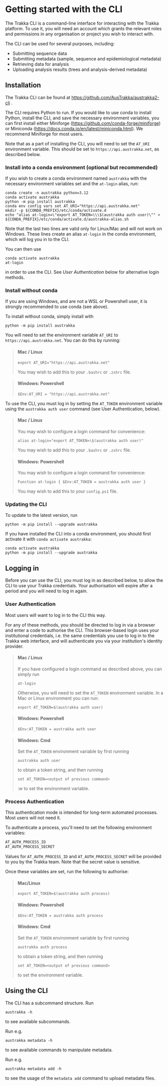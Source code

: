 
# Getting started with the CLI

The Trakka CLI is a command-line interface for interacting with the Trakka platform.
To use it, you will need an account which grants the relevant roles and permissions in any organisation or 
project you wish to interact with.

The CLI can be used for several purposes, including:

- Submitting sequence data
- Submitting metadata (sample, sequence and epidemiological metadata)
- Retrieving data for analysis
- Uploading analysis results (trees and analysis-derived metadata)

## Installation

The Trakka CLI can be found at https://github.com/AusTrakka/austrakka2-cli .

The CLI requires Python to run. If you would like to use conda to install Python, install the CLI, and save the necessary environment variables,
you can first install either Miniforge (https://github.com/conda-forge/miniforge) or Miniconda (https://docs.conda.io/en/latest/miniconda.html). We recommend Miniforge for most users.

Note that as a part of installing the CLI, you will need to set the `AT_URI` environment variable. This should be set to `https://api.austrakka.net`, as described below.

### Install into a conda environment (optional but recommended)

If you wish to create a conda environment named `austrakka` with the necessary environment 
variables set and the `at-login` alias, run:
```
conda create -n austrakka python=3.12
conda activate austrakka
python -m pip install austrakka
conda env config vars set AT_URI="https://api.austrakka.net"
mkdir -p ${CONDA_PREFIX}/etc/conda/activate.d
echo "alias at-login=\"export AT_TOKEN=\\\$(austrakka auth user)\"" > ${CONDA_PREFIX}/etc/conda/activate.d/austrakka-alias.sh
```
Note that the last two lines are valid only for Linux/Mac and will not work on Windows. These lines create an alias `at-login` 
in the conda environment, which will log you in to the CLI.

You can then use
```
conda activate austrakka
at-login
```
in order to use the CLI. See _User Authentication_ below for alternative login methods.

### Install without conda

If you are using Windows, and are not a WSL or Powershell user, it is strongly recommended to use conda (see above).

To install without conda, simply install with 
```
python -m pip install austrakka
```

You will need to set the environment variable `AT_URI` to `https://api.austrakka.net`. 
You can do this by running:

> #### Mac / Linux
>```
>export AT_URI="https://api.austrakka.net"
>```
>You may wish to add this to your `.bashrc` or `.zshrc` file.

>#### Windows: Powershell
>```
>$Env:AT_URI = "https://api.austrakka.net"
>```

To use the CLI, you must log in by setting the `AT_TOKEN` environment variable using the 
`austrakka auth user` command (see User Authentication, below). 

> #### Mac / Linux
>You may wish to configure 
>a login command for convenience:
>```
>alias at-login="export AT_TOKEN=\$(austrakka auth user)"
>```
>You may wish to add this to your `.bashrc` or `.zshrc` file.

> #### Windows: Powershell
>You may wish to configure 
>a login command for convenience:
>```
>Function at-login { $Env:AT_TOKEN = austrakka auth user }
>```
>You may wish to add this to your `config.ps1` file.

### Updating the CLI

To update to the latest version, run 
```
python -m pip install --upgrade austrakka
```
If you have installed the CLI into a conda environment, you should first activate it with `conda activate austrakka`:
```
conda activate austrakka
python -m pip install --upgrade austrakka
```

## Logging in

Before you can use the CLI, you must log in as described below, to allow the CLI to use your Trakka credentials. 
Your authorisation will expire after a period and you will need to log in again.

### User Authentication

Most users will want to log in to the CLI this way.

For any of these methods, you should be directed to log in via a browser and enter a code to authorise the CLI. 
This browser-based login uses your institutional credentials, i.e. the same credentials you use to log in 
to the Trakka web interface, and will authenticate you via your institution's identity provider.

>#### Mac / Linux
>If you have configured a login command as described above, you can simply run
>```
>at-login
>``` 
>
>Otherwise, you will need to set the `AT_TOKEN` environment variable. In a Mac or Linux environment you can run:
>```
>export AT_TOKEN=$(austrakka auth user)
>```

>#### Windows: Powershell
>
>```
>$Env:AT_TOKEN = austrakka auth user
>```

>#### Windows: Cmd
>
>Set the `AT_TOKEN` environment variable by first running
>```
>austrakka auth user
>```
>to obtain a token string, and then running 
>```
>set AT_TOKEN=<output of previous command>
>```
>:w
> to set the environment variable.

### Process Authentication

This authentication mode is intended for long-term automated processes. Most users will not need it. 

To authenticate a process, you'll need to set the following environment variables:
```bash
AT_AUTH_PROCESS_ID
AT_AUTH_PROCESS_SECRET
```
Values for `AT_AUTH_PROCESS_ID` and `AT_AUTH_PROCESS_SECRET` will be provided to you by the Trakka team. Note that the secret value is sensitive.

Once these variables are set, run the following to authorise:

>#### Mac/Linux
>```
>export AT_TOKEN=$(austrakka auth process)
>```

>#### Windows: Powershell
>```
>$Env:AT_TOKEN = austrakka auth process
>```

>#### Windows: Cmd
>Set the `AT_TOKEN` environment variable by first running
>```
>austrakka auth process
>```
>to obtain a token string, and then running 
>```
>set AT_TOKEN=<output of previous command>
>```
>to set the environment variable.


## Using the CLI

The CLI has a subcommand structure. Run 
```
austrakka -h
```
to see available subcommands.

Run e.g. 
```
austrakka metadata -h
```
to see available commands to manipulate metadata.

Run e.g. 
```
austrakka metadata add -h
```
to see the usage of the `metadata add` command to upload metadata files.
